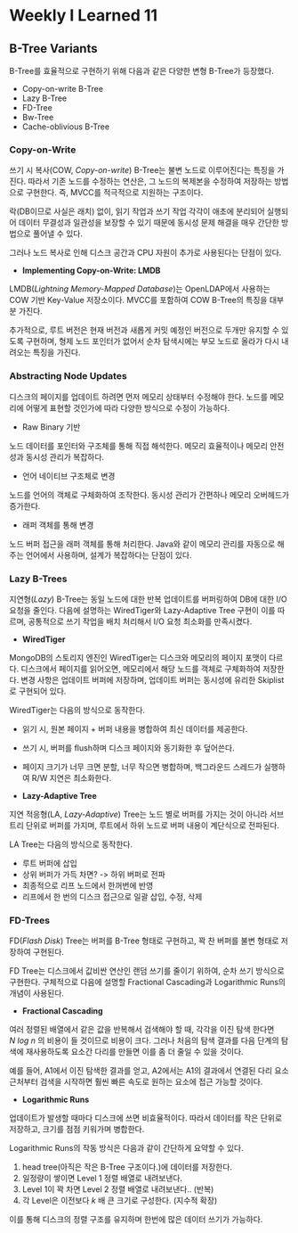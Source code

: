 # Weekly I Learned 11

## B-Tree Variants

B-Tree를 효율적으로 구현하기 위해 다음과 같은 다양한 변형 B-Tree가 등장했다.

- Copy-on-write B-Tree
- Lazy B-Tree
- FD-Tree
- Bw-Tree
- Cache-oblivious B-Tree

### Copy-on-Write

쓰기 시 복사(COW, *Copy-on-write*) B-Tree는 불변 노드로 이루어진다는 특징을 가진다. 따라서 기존 노드를 수정하는 연산은, 그 노드의 복제본을 수정하여 저장하는 방법으로 구현한다. 즉, MVCC를 적극적으로 지원하는 구조이다.

락(DB이므로 사실은 래치) 없이, 읽기 작업과 쓰기 작업 각각이 애초에 분리되어 실행되어 데이터 무결성과 일관성을 보장할 수 있기 때문에 동시성 문제 해결을 매우 간단한 방법으로 풀어낼 수 있다.

그러나 노드 복사로 인해 디스크 공간과 CPU 자원이 추가로 사용된다는 단점이 있다.

- **Implementing Copy-on-Write: LMDB**

LMDB(*Lightning Memory-Mapped Database*)는 OpenLDAP에서 사용하는 COW 기반 Key-Value 저장소이다. MVCC를 포함하여 COW B-Tree의 특징을 대부분 가진다.

추가적으로, 루트 버전은 현재 버전과 새롭게 커밋 예정인 버전으로 두개만 유지할 수 있도록 구현하며, 형제 노드 포인터가 없어서 순차 탐색시에는 부모 노드로 올라가 다시 내려오는 특징을 가진다.

### Abstracting Node Updates

디스크의 페이지를 업데이트 하려면 먼저 메모리 상태부터 수정해야 한다. 노드를 메모리에 어떻게 표현할 것인가에 따라 다양한 방식으로 수정이 가능하다.

- Raw Binary 기반

노드 데이터를 포인터와 구조체를 통해 직접 해석한다. 메모리 효율적이나 메모리 안전성과 동시성 관리가 복잡하다.

- 언어 네이티브 구조체로 변경

노드를 언어의 객체로 구체화하여 조작한다. 동시성 관리가 간편하나 메모리 오버헤드가 증가한다.

- 래퍼 객체를 통해 변경

노드 버퍼 접근을 래퍼 객체를 통해 처리한다. Java와 같이 메모리 관리를 자동으로 해주는 언어에서 사용하며, 설계가 복잡하다는 단점이 있다.

### Lazy B-Trees

지연형(*Lazy*) B-Tree는 동일 노드에 대한 반복 업데이트를 버퍼링하여 DB에 대한 I/O 요청을 줄인다. 다음에 설명하는 WiredTiger와 Lazy-Adaptive Tree 구현이 이를 따르며, 공통적으로 쓰기 작업을 배치 처리해서 I/O 요청 최소화를 만족시켰다.

- **WiredTiger**

MongoDB의 스토리지 엔진인 WiredTiger는 디스크와 메모리의 페이지 포맷이 다르다. 디스크에서 페이지를 읽어오면, 메모리에서 해당 노드를 객체로 구체화하여 저장한다. 변경 사항은 업데이트 버퍼에 저장하며, 업데이트 버퍼는 동시성에 유리한 Skiplist로 구현되어 있다.

WiredTiger는 다음의 방식으로 동작한다.

- 읽기 시, 원본 페이지 + 버퍼 내용을 병합하여 최신 데이터를 제공한다.
- 쓰기 시, 버퍼를 flush하며 디스크 페이지와 동기화한 후 덮어쓴다.
- 페이지 크기가 너무 크면 분할, 너무 작으면 병합하며, 백그라운드 스레드가 실행하여 R/W 지연은 최소화한다.

- **Lazy-Adaptive Tree**

지연 적응형(LA, *Lazy-Adaptive*) Tree는 노드 별로 버퍼를 가지는 것이 아니라 서브트리 단위로 버퍼를 가지며, 루트에서 하위 노드로 버퍼 내용이 계단식으로 전파된다.

LA Tree는 다음의 방식으로 동작한다.

- 루트 버퍼에 삽입
- 상위 버퍼가 가득 차면? -> 하위 버퍼로 전파
- 최종적으로 리프 노드에서 한꺼번에 반영
- 리프에서 한 번의 디스크 접근으로 일괄 삽입, 수정, 삭제

### FD-Trees

FD(*Flash Disk*) Tree는 버퍼를 B-Tree 형태로 구현하고, 꽉 찬 버퍼를 불변 형태로 저장하여 구현된다.

FD Tree는 디스크에서 값비싼 연산인 랜덤 쓰기를 줄이기 위하여, 순차 쓰기 방식으로 구현한다. 구체적으로 다음에 설명할 Fractional Cascading과 Logarithmic Runs의 개념이 사용된다.

- **Fractional Cascading**

여러 정렬된 배열에서 같은 값을 반복해서 검색해야 할 때, 각각을 이진 탐색 한다면 $N\ log\ n$ 의 비용이 들 것이므로 비용이 크다. 그러나 처음의 탐색 결과를 다음 단계의 탐색에 재사용하도록 요소간 다리를 만들면 이를 좀 더 줄일 수 있을 것이다.

예를 들어, A1에서 이진 탐색한 결과를 얻고, A2에서는 A1의 결과에서 연결된 다리 요소 근처부터 검색을 시작하면 훨씬 빠른 속도로 원하는 요소에 접근 가능할 것이다.

- **Logarithmic Runs**

업데이트가 발생할 때마다 디스크에 쓰면 비효율적이다. 따라서 데이터를 작은 단위로 저장하고, 크기를 점점 키워가며 병합한다.

Logarithmic Runs의 작동 방식은 다음과 같이 간단하게 요약할 수 있다.

1. head tree(아직은 작은 B-Tree 구조이다.)에 데이터를 저장한다.
2. 일정량이 쌓이면 Level 1 정렬 배열로 내려보낸다.
3. Level 1이 꽉 차면 Level 2 정렬 배열로 내려보낸다.. (반복)
4. 각 Level은 이전보다 $k$ 배 큰 크기로 구성한다. (지수적 확장)

이를 통해 디스크의 정렬 구조를 유지하며 한번에 많은 데이터 쓰기가 가능하다.